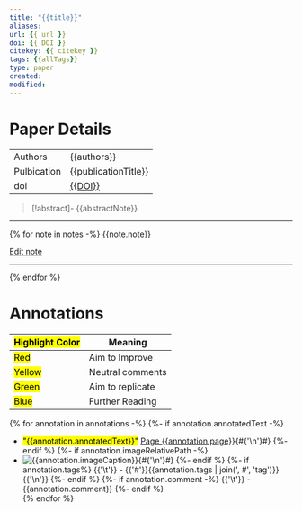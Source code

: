 ```yaml
---
title: "{{title}}"
aliases: 
url: {{ url }} 
doi: {{ DOI }} 
citekey: {{ citekey }}
tags: {{allTags}} 
type: paper
created: 
modified:
---
```


# Paper Details
|             |                                    |
| ----------- | ---------------------------------- |
| Authors     | {{authors}}                        |
| Pulbication | {{publicationTitle}}               |
| doi         | [{{DOI}}](https://doi.org/{{DOI}}) |
>[!abstract]-
>{{abstractNote}}

---
{% for note in notes -%}
  {{note.note}}

[Edit note]({{note.desktopURI}})

---
{% endfor %}
# Annotations

| <mark class="hltr-grey"> Highlight Color</mark> | Meaning          |
| ----------------------------------------------- | ---------------- |
| <mark class="hltr-red">Red</mark>               | Aim to Improve   |
| <mark class="hltr-yellow">Yellow</mark>         | Neutral comments |
| <mark class="hltr-green">Green</mark>           | Aim to replicate |
| <mark class="hltr-blue">Blue</mark>             | Further Reading  |

{% for annotation in annotations -%}
  {%- if annotation.annotatedText -%}
- <mark class="hltr-{{annotation.colorCategory | lower}}">"{{annotation.annotatedText}}"</mark> [Page {{annotation.page}}]({{annotation.desktopURI}}){#{'\n'}#}
  {%- endif %}
  {%- if annotation.imageRelativePath -%}
- ![{{annotation.imageCaption}}]({{annotation.imageRelativePath}}){#{'\n'}#}
  {%- endif %}
  {%- if annotation.tags%}
{{'\t'}} - {{'#'}}{{annotation.tags | join(', #', 'tag')}}{{'\n'}}
  {%- endif %}
  {%- if annotation.comment -%}
{{'\t'}} - {{annotation.comment}}
  {%- endif %}
  <br>
{% endfor %}

